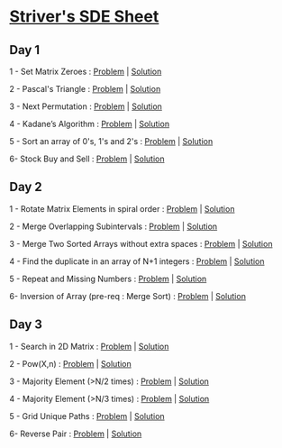 # [Striver's SDE Sheet](https://takeuforward.org/interviews/strivers-sde-sheet-top-coding-interview-problems/)
## Day 1
1 - Set Matrix Zeroes : [Problem](https://leetcode.com/problems/set-matrix-zeroes/) | [Solution](https://github.com/codeash14/Strivers-SDE-Sheet/blob/main/Day%201/SetMatrixZeroes.py)

2 - Pascal's Triangle : [Problem](https://leetcode.com/problems/pascals-triangle/) | [Solution](https://github.com/codeash14/Strivers-SDE-Sheet/blob/main/Day%201/PascalsTriangle.py)

3 - Next Permutation : [Problem](https://leetcode.com/problems/next-permutation/) | [Solution](https://github.com/codeash14/Strivers-SDE-Sheet/blob/main/Day%201/NextPermutation.py)

4 - Kadane’s Algorithm : [Problem](https://leetcode.com/problems/maximum-subarray/) | [Solution](https://github.com/codeash14/Strivers-SDE-Sheet/blob/main/Day%201/KadanesAlgorithm.py)

5 - Sort an array of 0's, 1's and 2's : [Problem](https://leetcode.com/problems/sort-colors/) | [Solution](https://github.com/codeash14/Strivers-SDE-Sheet/blob/main/Day%201/SortAnArrayof0s1sAnd2s.py)

6- Stock Buy and Sell : [Problem](https://leetcode.com/problems/best-time-to-buy-and-sell-stock/) | [Solution](https://github.com/codeash14/Strivers-SDE-Sheet/blob/main/Day%201/StockBuyAndSell.py)

## Day 2
1 - Rotate Matrix Elements in spiral order : [Problem](https://bit.ly/3rhVUWx) | [Solution](https://github.com/codeash14/Strivers-SDE-Sheet/blob/main/Day%202/RotateMatrix.py)

2 - Merge Overlapping Subintervals : [Problem](https://leetcode.com/problems/merge-intervals/) | [Solution](https://github.com/codeash14/Strivers-SDE-Sheet/blob/main/Day%202/MergeOverlappingSubintervals.py)

3 - Merge Two Sorted Arrays without extra spaces : [Problem](https://leetcode.com/problems/merge-sorted-array/) | [Solution](https://github.com/codeash14/Strivers-SDE-Sheet/blob/main/Day%202/Merge2SortedArrays.py)

4 - Find the duplicate in an array of N+1 integers : [Problem](https://leetcode.com/problems/find-the-duplicate-number/) | [Solution](https://github.com/codeash14/Strivers-SDE-Sheet/blob/main/Day%202/FindDuplicate.py)

5 - Repeat and Missing Numbers : [Problem](https://www.interviewbit.com/problems/repeat-and-missing-number-array/) | [Solution](https://github.com/codeash14/Strivers-SDE-Sheet/blob/main/Day%202/Repeat%26Missing.py)

6- Inversion of Array (pre-req : Merge Sort) : [Problem](https://www.codingninjas.com/codestudio/problems/count-inversions_615) | [Solution](https://github.com/codeash14/Strivers-SDE-Sheet/blob/main/Day%202/ArrayInversion.py)

## Day 3
1 - Search in 2D Matrix : [Problem](https://leetcode.com/problems/search-a-2d-matrix/) | [Solution](https://github.com/codeash14/Strivers-SDE-Sheet/blob/main/Day%202/RotateMatrix.py)

2 - Pow(X,n) : [Problem](https://leetcode.com/problems/powx-n/) | [Solution](https://github.com/codeash14/Strivers-SDE-Sheet/blob/main/Day%202/MergeOverlappingSubintervals.py)

3 - Majority Element (>N/2 times) : [Problem](https://leetcode.com/problems/majority-element/) | [Solution](https://github.com/codeash14/Strivers-SDE-Sheet/blob/main/Day%202/Merge2SortedArrays.py)

4 - Majority Element (>N/3 times) : [Problem](https://leetcode.com/problems/majority-element-ii/) | [Solution](https://github.com/codeash14/Strivers-SDE-Sheet/blob/main/Day%202/FindDuplicate.py)

5 - Grid Unique Paths : [Problem](https://leetcode.com/problems/unique-paths/) | [Solution](https://github.com/codeash14/Strivers-SDE-Sheet/blob/main/Day%202/Repeat%26Missing.py)

6- Reverse Pair : [Problem](https://leetcode.com/problems/reverse-pairs/) | [Solution](https://github.com/codeash14/Strivers-SDE-Sheet/blob/main/Day%202/ArrayInversion.py)
